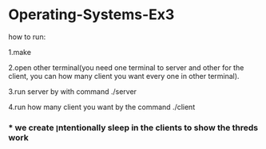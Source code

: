 # Operating-Systems-Ex3
how to run:

1.make

2.open other terminal(you need one terminal to server and other for the client, you can how many client you want every one in other terminal).

3.run server by with command ./server

4.run how many client you want by the command ./client

### * we create ןntentionally sleep in the clients to show the threds work 

